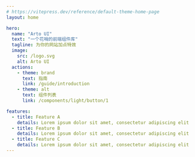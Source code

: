 ```yaml
---
# https://vitepress.dev/reference/default-theme-home-page
layout: home

hero:
  name: "Arto UI"
  text: "一个花哨的前端组件库"
  tagline: 为你的网站加点特效
  image:
    src: /logo.svg
    alt: Arto UI
  actions:
    - theme: brand
      text: 指南
      link: /guide/introduction
    - theme: alt
      text: 组件列表
      link: /components/light/button/1

features:
  - title: Feature A
    details: Lorem ipsum dolor sit amet, consectetur adipiscing elit
  - title: Feature B
    details: Lorem ipsum dolor sit amet, consectetur adipiscing elit
  - title: Feature C
    details: Lorem ipsum dolor sit amet, consectetur adipiscing elit
---
```


